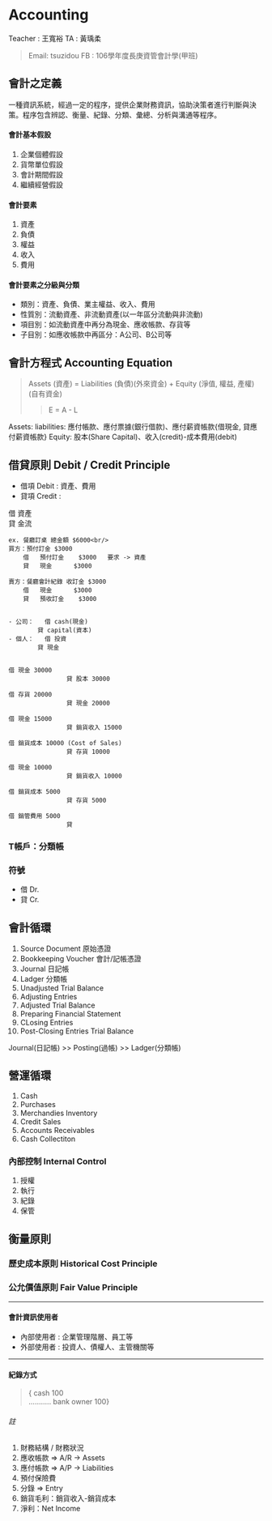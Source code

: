 # Accounting

Teacher : 王寬裕
TA : 黃瑀柔
> Email: tsuzidou
FB : 106學年度長庚資管會計學(甲班)

## 會計之定義
一種資訊系統，經過一定的程序，提供企業財務資訊，協助決策者進行判斷與決策。程序包含辨認、衡量、紀錄、分類、彙總、分析與溝通等程序。

#### 會計基本假設
1. 企業個體假設
2. 貨幣單位假設
3. 會計期間假設
4. 繼續經營假設

#### 會計要素
1. 資產
2. 負債
3. 權益
4. 收入
5. 費用

#### 會計要素之分級與分類
- 類別：資產、負債、業主權益、收入、費用
- 性質別：流動資產、非流動資產(以一年區分流動與非流動)
- 項目別：如流動資產中再分為現金、應收帳款、存貨等
- 子目別：如應收帳款中再區分：A公司、B公司等



## 會計方程式 Accounting Equation
> Assets (資產) = Liabilities (負債)(外來資金) + Equity (淨值, 權益, 產權)(自有資金)
>> E = A - L

Assets: 
liabilities: 應付帳款、應付票據(銀行借款)、應付薪資帳款{借現金, 貸應付薪資帳款}
Equity: 股本(Share Capital)、收入(credit)-成本費用(debit)

## 借貸原則 Debit / Credit Principle
- 借項 Debit : 資產、費用
- 貸項 Credit : 


借 資產 <br/>
貸 金流

```
ex. 餐廳訂桌 總金額 $6000<br/>
買方：預付訂金 $3000
	借 	預付訂金 	$3000	要求 -> 資產
	貸 	現金    	$3000

賣方：餐廳會計紀錄 收訂金 $3000
	借 	現金		$3000  
	貸 	預收訂金	$3000


- 公司：	借 cash(現金)
		貸 capital(資本)
- 個人：	借 投資
		貸 現金


借 現金 30000
				貸 股本 30000

借 存貨 20000	
				貸 現金 20000

借 現金 15000
				貸 銷貨收入 15000

借 銷貨成本 10000 (Cost of Sales)
				貸 存貨 10000

借 現金 10000
				貸 銷貨收入 10000

借 銷貨成本 5000
				貸 存貨 5000

借 銷管費用 5000
				貸 
```


### T帳戶：分類帳

### 符號
- 借 Dr.
- 貸 Cr.

## 會計循環
1. Source Document 原始憑證
2. Bookkeeping Voucher 會計/記帳憑證
3. Journal 日記帳
4. Ladger 分類帳
5. Unadjusted Trial Balance
6. Adjusting Entries
7. Adjusted Trial Balance
8. Preparing Financial Statement
9. CLosing Entries
10. Post-Closing Entries Trial Balance

Journal(日記帳)  >> Posting(過帳) >>  Ladger(分類帳)

## 營運循環
1. Cash
2. Purchases
3. Merchandies Inventory
4. Credit Sales
5. Accounts Receivables
6. Cash Collectiton

### 內部控制 Internal Control
1. 授權
2. 執行
3. 紀錄
4. 保管


## 衡量原則
### 歷史成本原則 Historical Cost Principle


### 公允價值原則 Fair Value Principle


----
#### 會計資訊使用者
+ 內部使用者 : 企業管理階層、員工等
+ 外部使用者 : 投資人、債權人、主管機關等


----

#### 紀錄方式
>{ cash 100 <br/>
    ........... bank owner 100}



###### 註
1. 財務結構 / 財務狀況
2. 應收帳款 => A/R -> Assets
3. 應付帳款 => A/P -> Liabilities
4. 預付保險費
5. 分錄 => Entry
6. 銷貨毛利：銷貨收入-銷貨成本
7. 淨利：Net Income